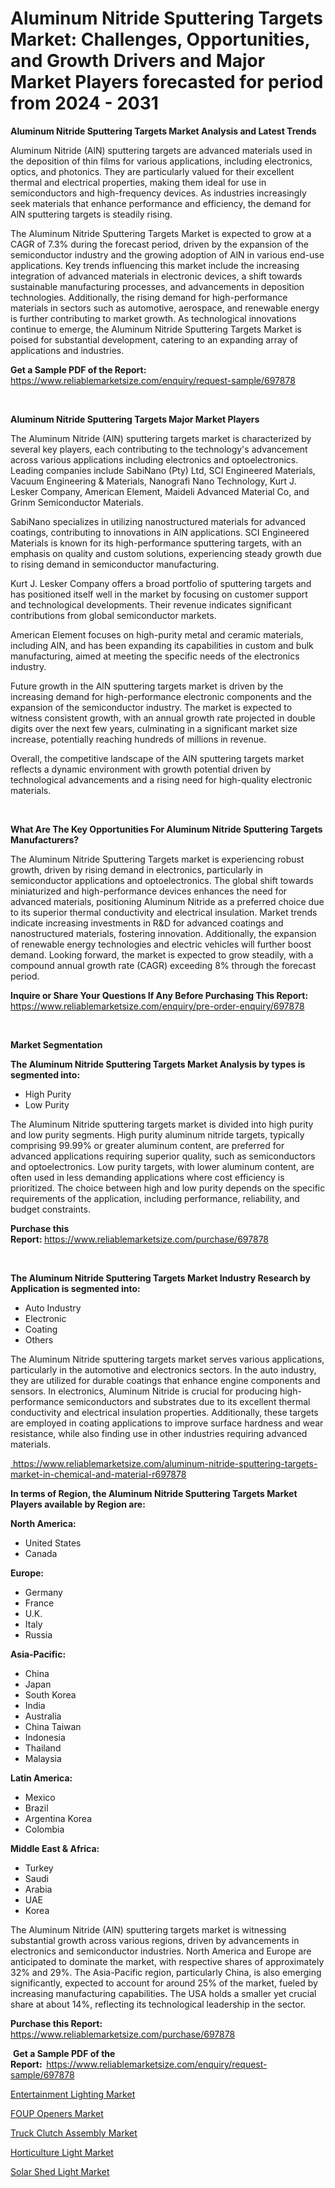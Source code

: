 <p><h1>Aluminum Nitride Sputtering Targets Market: Challenges, Opportunities, and Growth Drivers and Major Market Players forecasted for period from 2024 - 2031</h1></p><p><strong>Aluminum Nitride Sputtering Targets Market Analysis and Latest Trends</strong></p>
<p><p>Aluminum Nitride (AlN) sputtering targets are advanced materials used in the deposition of thin films for various applications, including electronics, optics, and photonics. They are particularly valued for their excellent thermal and electrical properties, making them ideal for use in semiconductors and high-frequency devices. As industries increasingly seek materials that enhance performance and efficiency, the demand for AlN sputtering targets is steadily rising.</p><p>The Aluminum Nitride Sputtering Targets Market is expected to grow at a CAGR of 7.3% during the forecast period, driven by the expansion of the semiconductor industry and the growing adoption of AlN in various end-use applications. Key trends influencing this market include the increasing integration of advanced materials in electronic devices, a shift towards sustainable manufacturing processes, and advancements in deposition technologies. Additionally, the rising demand for high-performance materials in sectors such as automotive, aerospace, and renewable energy is further contributing to market growth. As technological innovations continue to emerge, the Aluminum Nitride Sputtering Targets Market is poised for substantial development, catering to an expanding array of applications and industries.</p></p>
<p><strong>Get a Sample PDF of the Report:&nbsp;</strong> <a href="https://www.reliablemarketsize.com/enquiry/request-sample/697878?utm_campaign=1131&utm_medium=2&utm_source=Github&utm_content=ia&utm_term=29092024&utm_id=aluminum-nitride-sputtering-targets">https://www.reliablemarketsize.com/enquiry/request-sample/697878</a></p>
<p>&nbsp;</p>
<p><strong>Aluminum Nitride Sputtering Targets Major Market Players</strong></p>
<p><p>The Aluminum Nitride (AlN) sputtering targets market is characterized by several key players, each contributing to the technology's advancement across various applications including electronics and optoelectronics. Leading companies include SabiNano (Pty) Ltd, SCI Engineered Materials, Vacuum Engineering & Materials, Nanografi Nano Technology, Kurt J. Lesker Company, American Element, Maideli Advanced Material Co, and Grinm Semiconductor Materials.</p><p>SabiNano specializes in utilizing nanostructured materials for advanced coatings, contributing to innovations in AlN applications. SCI Engineered Materials is known for its high-performance sputtering targets, with an emphasis on quality and custom solutions, experiencing steady growth due to rising demand in semiconductor manufacturing.</p><p>Kurt J. Lesker Company offers a broad portfolio of sputtering targets and has positioned itself well in the market by focusing on customer support and technological developments. Their revenue indicates significant contributions from global semiconductor markets.</p><p>American Element focuses on high-purity metal and ceramic materials, including AlN, and has been expanding its capabilities in custom and bulk manufacturing, aimed at meeting the specific needs of the electronics industry.</p><p>Future growth in the AlN sputtering targets market is driven by the increasing demand for high-performance electronic components and the expansion of the semiconductor industry. The market is expected to witness consistent growth, with an annual growth rate projected in double digits over the next few years, culminating in a significant market size increase, potentially reaching hundreds of millions in revenue.</p><p>Overall, the competitive landscape of the AlN sputtering targets market reflects a dynamic environment with growth potential driven by technological advancements and a rising need for high-quality electronic materials.</p></p>
<p>&nbsp;</p>
<p><strong>What Are The Key Opportunities For Aluminum Nitride Sputtering Targets Manufacturers?</strong></p>
<p><p>The Aluminum Nitride Sputtering Targets market is experiencing robust growth, driven by rising demand in electronics, particularly in semiconductor applications and optoelectronics. The global shift towards miniaturized and high-performance devices enhances the need for advanced materials, positioning Aluminum Nitride as a preferred choice due to its superior thermal conductivity and electrical insulation. Market trends indicate increasing investments in R&D for advanced coatings and nanostructured materials, fostering innovation. Additionally, the expansion of renewable energy technologies and electric vehicles will further boost demand. Looking forward, the market is expected to grow steadily, with a compound annual growth rate (CAGR) exceeding 8% through the forecast period.</p></p>
<p><strong>Inquire or Share Your Questions If Any Before Purchasing This Report:</strong> <a href="https://www.reliablemarketsize.com/enquiry/pre-order-enquiry/697878?utm_campaign=1131&utm_medium=2&utm_source=Github&utm_content=ia&utm_term=29092024&utm_id=aluminum-nitride-sputtering-targets">https://www.reliablemarketsize.com/enquiry/pre-order-enquiry/697878</a></p>
<p>&nbsp;</p>
<p><strong>Market Segmentation</strong></p>
<p><strong>The Aluminum Nitride Sputtering Targets Market Analysis by types is segmented into:</strong></p>
<p><ul><li>High Purity</li><li>Low Purity</li></ul></p>
<p><p>The Aluminum Nitride sputtering targets market is divided into high purity and low purity segments. High purity aluminum nitride targets, typically comprising 99.99% or greater aluminum content, are preferred for advanced applications requiring superior quality, such as semiconductors and optoelectronics. Low purity targets, with lower aluminum content, are often used in less demanding applications where cost efficiency is prioritized. The choice between high and low purity depends on the specific requirements of the application, including performance, reliability, and budget constraints.</p></p>
<p><strong>Purchase this Report:&nbsp;</strong><a href="https://www.reliablemarketsize.com/purchase/697878?utm_campaign=1131&utm_medium=2&utm_source=Github&utm_content=ia&utm_term=29092024&utm_id=aluminum-nitride-sputtering-targets">https://www.reliablemarketsize.com/purchase/697878</a></p>
<p>&nbsp;</p>
<p><strong>The Aluminum Nitride Sputtering Targets Market Industry Research by Application is segmented into:</strong></p>
<p><ul><li>Auto Industry</li><li>Electronic</li><li>Coating</li><li>Others</li></ul></p>
<p><p>The Aluminum Nitride sputtering targets market serves various applications, particularly in the automotive and electronics sectors. In the auto industry, they are utilized for durable coatings that enhance engine components and sensors. In electronics, Aluminum Nitride is crucial for producing high-performance semiconductors and substrates due to its excellent thermal conductivity and electrical insulation properties. Additionally, these targets are employed in coating applications to improve surface hardness and wear resistance, while also finding use in other industries requiring advanced materials.</p></p>
<p><a href="https://www.reliablemarketsize.com/aluminum-nitride-sputtering-targets-market-in-chemical-and-material-r697878?utm_campaign=1131&utm_medium=2&utm_source=Github&utm_content=ia&utm_term=29092024&utm_id=aluminum-nitride-sputtering-targets">&nbsp;https://www.reliablemarketsize.com/aluminum-nitride-sputtering-targets-market-in-chemical-and-material-r697878</a></p>
<p><strong>In terms of Region, the Aluminum Nitride Sputtering Targets Market Players available by Region are:</strong></p>
<p>
    <p> <strong> North America: </strong>
        <ul>
            <li>United States</li>
            <li>Canada</li>
        </ul>
        </p> 
    <p> <strong> Europe: </strong>
        <ul>
            <li>Germany</li>
            <li>France</li>
            <li>U.K.</li>
            <li>Italy</li>
            <li>Russia</li>
        </ul>
        </p> 
    <p> <strong> Asia-Pacific: </strong>
        <ul>
            <li>China</li>
            <li>Japan</li>
            <li>South Korea</li>
            <li>India</li>
            <li>Australia</li>
            <li>China Taiwan</li>
            <li>Indonesia</li>
            <li>Thailand</li>
            <li>Malaysia</li>
        </ul>
        </p> 
    <p> <strong> Latin America: </strong>
        <ul>
            <li>Mexico</li>
            <li>Brazil</li>
            <li>Argentina Korea</li>
            <li>Colombia</li>
        </ul>
        </p> 
    <p> <strong> Middle East & Africa: </strong>
        <ul>
            <li>Turkey</li>
            <li>Saudi</li>
            <li>Arabia</li>
            <li>UAE</li>
            <li>Korea</li>
        </ul>
    </p>
    </p>
<p><p>The Aluminum Nitride (AlN) sputtering targets market is witnessing substantial growth across various regions, driven by advancements in electronics and semiconductor industries. North America and Europe are anticipated to dominate the market, with respective shares of approximately 32% and 29%. The Asia-Pacific region, particularly China, is also emerging significantly, expected to account for around 25% of the market, fueled by increasing manufacturing capabilities. The USA holds a smaller yet crucial share at about 14%, reflecting its technological leadership in the sector.</p></p>
<p><strong>Purchase this Report: </strong><a href="https://www.reliablemarketsize.com/purchase/697878?utm_campaign=1131&utm_medium=2&utm_source=Github&utm_content=ia&utm_term=29092024&utm_id=aluminum-nitride-sputtering-targets">https://www.reliablemarketsize.com/purchase/697878</a></p>
<p>&nbsp;<strong>Get a Sample PDF of the Report:&nbsp;&nbsp;</strong><a href="https://www.reliablemarketsize.com/enquiry/request-sample/697878?utm_campaign=1131&utm_medium=2&utm_source=Github&utm_content=ia&utm_term=29092024&utm_id=aluminum-nitride-sputtering-targets">https://www.reliablemarketsize.com/enquiry/request-sample/697878</a></p>
<p><strong></strong></p>
<p><p><a href="https://www.linkedin.com/pulse/what-factors-influence-entertainment-lighting-market-coming-xlwjc?utm_campaign=1131&utm_medium=2&utm_source=Github&utm_content=ia&utm_term=29092024&utm_id=aluminum-nitride-sputtering-targets">Entertainment Lighting Market</a></p><p><a href="https://github.com/CliffMedina6/Market-Research-Report-List-6/blob/main/foup-openers-market.md?utm_campaign=1131&utm_medium=2&utm_source=Github&utm_content=ia&utm_term=29092024&utm_id=aluminum-nitride-sputtering-targets">FOUP Openers Market</a></p><p><a href="https://issuu.com/reportprime-2/docs/truck-clutch-assembly-market-size-2_868b39535538d9?utm_campaign=1131&utm_medium=2&utm_source=Github&utm_content=ia&utm_term=29092024&utm_id=aluminum-nitride-sputtering-targets">Truck Clutch Assembly Market</a></p><p><a href="https://www.linkedin.com/pulse/horticulture-light-market-trends-analysis-opportunities-tkbbc?utm_campaign=1131&utm_medium=2&utm_source=Github&utm_content=ia&utm_term=29092024&utm_id=aluminum-nitride-sputtering-targets">Horticulture Light Market</a></p><p><a href="https://issuu.com/reportprime-2/docs/solar-shed-light-market-size-2030.p_1d995b3eef8a64?utm_campaign=1131&utm_medium=2&utm_source=Github&utm_content=ia&utm_term=29092024&utm_id=aluminum-nitride-sputtering-targets">Solar Shed Light Market</a></p></p>